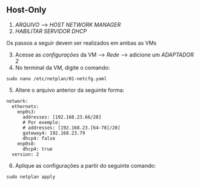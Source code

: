 ## Host-Only 

1. *ARQUIVO* --> *HOST NETWORK MANAGER*
2. *HABILITAR SERVIDOR DHCP*

Os passos a seguir devem ser realizados em ambas as VMs

3. Acesse as _configurações_ da VM --> _Rede_ --> adicione um *ADAPTADOR 2*
4. No terminal da VM, digite o comando: 
```
sudo nano /etc/netplan/01-netcfg.yaml
```
5. Altere o arquivo anterior da seguinte forma: 
```
network: 
  ethernets:
    enp0s3:
      addresses: [192.168.23.66/28]
      # Por exemplo: 
      # addresses: [192.168.23.[64-78]/28] 
      gateway4: 192.168.23.79
      dhcp4: false
    enp0s8:
      dhcp4: true
  version: 2
```
6. Aplique as configurações a partir do seguinte comando:
```
sudo netplan apply
```
